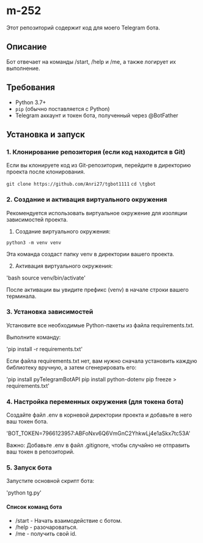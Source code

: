 # m-252

Этот репозиторий содержит код для моего Telegram бота.

## Описание

Бот отвечает на команды /start, /help и /me, а также логирует их выполнение.

## Требования

*   Python 3.7+
*   `pip` (обычно поставляется с Python)
*   Telegram аккаунт и токен бота, полученный через @BotFather

## Установка и запуск

### 1. Клонирование репозитория (если код находится в Git)

Если вы клонируете код из Git-репозитория, перейдите в директорию проекта после клонирования.

`git clone https://github.com/Anri27/tgbot1111`
`cd \tgbot`

### 2. Создание и активация виртуального окружения

Рекомендуется использовать виртуальное окружение для изоляции зависимостей проекта.

1. Создание виртуального окружения:

`python3 -m venv venv`

Эта команда создаст папку venv в директории вашего проекта.

2. Активация виртуального окружения:

'bash
 source venv/bin/activate'

 После активации вы увидите префикс (venv) в начале строки вашего терминала.

 ### 3. Установка зависимостей

 Установите все необходимые Python-пакеты из файла requirements.txt.

 Выполните команду:

 'pip install -r requirements.txt'

 Если файла requirements.txt нет, вам нужно сначала установить каждую библиотеку вручную, а затем сгенерировать его:

'pip install pyTelegramBotAPI
pip install python-dotenv 
pip freeze > requirements.txt'

### 4. Настройка переменных окружения (для токена бота)

Создайте файл .env в корневой директории проекта и добавьте в него ваш токен бота.

'BOT_TOKEN=7966123957:ABFoNxv6Q6VmGnC2YhkwLj4e1aSkx7tc53A'

Важно: Добавьте .env в файл .gitignore, чтобы случайно не отправить ваш токен в репозиторий.

### 5. Запуск бота

Запустите основной скрипт бота:

'python tg.py'

#### Список команд бота

- /start - Начать взаимодействие с ботом.
- /help - разочароваться.
- /me - получить свой id.
